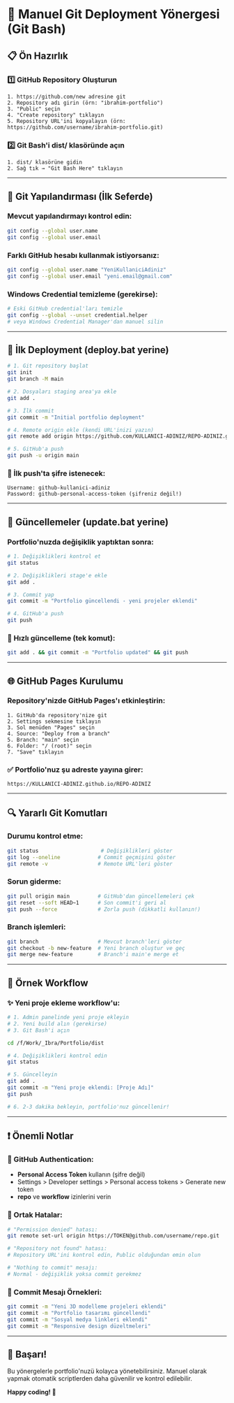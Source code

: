 # 🚀 Manuel Git Deployment Yönergesi (Git Bash)

## 📋 Ön Hazırlık

### 1️⃣ GitHub Repository Oluşturun
```
1. https://github.com/new adresine git
2. Repository adı girin (örn: "ibrahim-portfolio") 
3. "Public" seçin
4. "Create repository" tıklayın
5. Repository URL'ini kopyalayın (örn: https://github.com/username/ibrahim-portfolio.git)
```

### 2️⃣ Git Bash'i dist/ klasöründe açın
```
1. dist/ klasörüne gidin
2. Sağ tık → "Git Bash Here" tıklayın
```

---

## 🔧 Git Yapılandırması (İlk Seferde)

### Mevcut yapılandırmayı kontrol edin:
```bash
git config --global user.name
git config --global user.email
```

### Farklı GitHub hesabı kullanmak istiyorsanız:
```bash
git config --global user.name "YeniKullaniciAdiniz"
git config --global user.email "yeni.email@gmail.com"
```

### Windows Credential temizleme (gerekirse):
```bash
# Eski GitHub credential'ları temizle
git config --global --unset credential.helper
# veya Windows Credential Manager'dan manuel silin
```

---

## 🚀 İlk Deployment (deploy.bat yerine)

```bash
# 1. Git repository başlat
git init
git branch -M main

# 2. Dosyaları staging area'ya ekle
git add .

# 3. İlk commit
git commit -m "Initial portfolio deployment"

# 4. Remote origin ekle (kendi URL'inizi yazın)
git remote add origin https://github.com/KULLANICI-ADINIZ/REPO-ADINIZ.git

# 5. GitHub'a push
git push -u origin main
```

### 📝 İlk push'ta şifre istenecek:
```
Username: github-kullanici-adiniz
Password: github-personal-access-token (şifreniz değil!)
```

---

## 🔄 Güncellemeler (update.bat yerine)

### Portfolio'nuzda değişiklik yaptıktan sonra:

```bash
# 1. Değişiklikleri kontrol et
git status

# 2. Değişiklikleri stage'e ekle
git add .

# 3. Commit yap
git commit -m "Portfolio güncellendi - yeni projeler eklendi"

# 4. GitHub'a push
git push
```

### 🎯 Hızlı güncelleme (tek komut):
```bash
git add . && git commit -m "Portfolio updated" && git push
```

---

## 🌐 GitHub Pages Kurulumu

### Repository'nizde GitHub Pages'ı etkinleştirin:
```
1. GitHub'da repository'nize git
2. Settings sekmesine tıklayın
3. Sol menüden "Pages" seçin
4. Source: "Deploy from a branch"
5. Branch: "main" seçin
6. Folder: "/ (root)" seçin  
7. "Save" tıklayın
```

### ✅ Portfolio'nuz şu adreste yayına girer:
```
https://KULLANICI-ADINIZ.github.io/REPO-ADINIZ
```

---

## 🔍 Yararlı Git Komutları

### Durumu kontrol etme:
```bash
git status                    # Değişiklikleri göster
git log --oneline            # Commit geçmişini göster
git remote -v                # Remote URL'leri göster
```

### Sorun giderme:
```bash
git pull origin main         # GitHub'dan güncellemeleri çek
git reset --soft HEAD~1      # Son commit'i geri al
git push --force             # Zorla push (dikkatli kullanın!)
```

### Branch işlemleri:
```bash
git branch                   # Mevcut branch'leri göster
git checkout -b new-feature  # Yeni branch oluştur ve geç
git merge new-feature        # Branch'i main'e merge et
```

---

## 🎯 Örnek Workflow

### ✨ Yeni proje ekleme workflow'u:
```bash
# 1. Admin panelinde yeni proje ekleyin
# 2. Yeni build alın (gerekirse)
# 3. Git Bash'i açın

cd /f/Work/_Ibra/Portfolio/dist

# 4. Değişiklikleri kontrol edin
git status

# 5. Güncelleyin
git add .
git commit -m "Yeni proje eklendi: [Proje Adı]"
git push

# 6. 2-3 dakika bekleyin, portfolio'nuz güncellenir!
```

---

## ❗ Önemli Notlar

### 🔐 GitHub Authentication:
- **Personal Access Token** kullanın (şifre değil)
- Settings > Developer settings > Personal access tokens > Generate new token
- **repo** ve **workflow** izinlerini verin

### 🚫 Ortak Hatalar:
```bash
# "Permission denied" hatası:
git remote set-url origin https://TOKEN@github.com/username/repo.git

# "Repository not found" hatası:  
# Repository URL'ini kontrol edin, Public olduğundan emin olun

# "Nothing to commit" mesajı:
# Normal - değişiklik yoksa commit gerekmez
```

### 🎨 Commit Mesajı Örnekleri:
```bash
git commit -m "Yeni 3D modelleme projeleri eklendi"
git commit -m "Portfolio tasarımı güncellendi" 
git commit -m "Sosyal medya linkleri eklendi"
git commit -m "Responsive design düzeltmeleri"
```

---

## 🎉 Başarı!

Bu yönergelerle portfolio'nuzü kolayca yönetebilirsiniz. Manuel olarak yapmak otomatik scriptlerden daha güvenilir ve kontrol edilebilir.

**Happy coding! 🚀**
